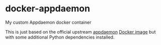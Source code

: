 # docker-appdaemon

My custom Appdaemon docker container

This is just based on the official upstream [appdaemon](https://github.com/AppDaemon/appdaemon) [Docker image](https://hub.docker.com/r/acockburn/appdaemon) but with some additional Python dependencies installed.
